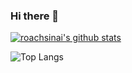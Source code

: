 ### Hi there 👋


[![roachsinai's github stats](https://github-readme-stats.vercel.app/api?username=roachsinai)](https://github.com/anuraghazra/github-readme-stats)

![Top Langs](https://github-readme-stats.vercel.app/api/top-langs/?username=roachsinai&layout=compact)
